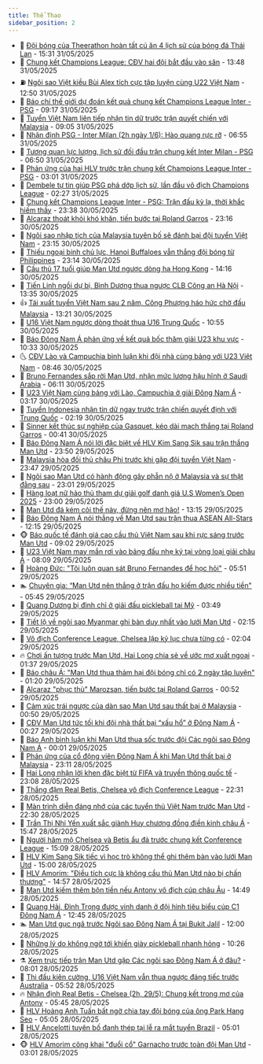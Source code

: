 ```yaml
---
title: Thể Thao
sidebar_position: 2
---
```


<!-- dantri-the-thao:START -->
- 🎡 [Đội bóng của Theerathon hoàn tất cú ăn 4 lịch sử của bóng đá Thái Lan](https://dantri.com.vn/the-thao/doi-bong-cua-theerathon-hoan-tat-cu-an-4-lich-su-cua-bong-da-thai-lan-20250531221026895.htm) - 15:31 31/05/2025
- 💯 [Chung kết Champions League: CĐV hai đội bắt đầu vào sân](https://dantri.com.vn/the-thao/chung-ket-champions-league-cdv-hai-doi-bat-dau-vao-san-20250531204822404.htm) - 13:48 31/05/2025
- ⛽️ [Ngôi sao Việt kiều Bùi Alex tích cực tập luyện cùng U22 Việt Nam](https://dantri.com.vn/the-thao/ngoi-sao-viet-kieu-bui-alex-tich-cuc-tap-luyen-cung-u22-viet-nam-20250531192315287.htm) - 12:50 31/05/2025
- 💃 [Báo chí thế giới dự đoán kết quả chung kết Champions League Inter - PSG](https://dantri.com.vn/the-thao/bao-chi-the-gioi-du-doan-ket-qua-chung-ket-champions-league-inter-psg-20250531131635855.htm) - 09:17 31/05/2025
- 🌈 [Tuyển Việt Nam liên tiếp nhận tin dữ trước trận quyết chiến với Malaysia](https://dantri.com.vn/the-thao/tuyen-viet-nam-lien-tiep-nhan-tin-du-truoc-tran-quyet-chien-voi-malaysia-20250531120548059.htm) - 09:05 31/05/2025
- 🦅 [Nhận định PSG - Inter Milan &lpar;2h ngày 1/6&rpar;: Hào quang rực rỡ](https://dantri.com.vn/the-thao/nhan-dinh-psg-inter-milan-2h-ngay-16-hao-quang-ruc-ro-20250530224223724.htm) - 06:55 31/05/2025
- 🌝 [Tương quan lực lượng, lịch sử đối đầu trận chung kết Inter Milan - PSG](https://dantri.com.vn/the-thao/tuong-quan-luc-luong-lich-su-doi-dau-tran-chung-ket-inter-milan-psg-20250531002854778.htm) - 06:50 31/05/2025
- 🚀 [Phản ứng của hai HLV trước trận chung kết Champions League Inter - PSG](https://dantri.com.vn/the-thao/phan-ung-cua-hai-hlv-truoc-tran-chung-ket-champions-league-inter-psg-20250531094704670.htm) - 03:01 31/05/2025
- 🎉 [Dembele tự tin giúp PSG phá dớp lịch sử, lần đầu vô địch Champions League](https://dantri.com.vn/the-thao/dembele-tu-tin-giup-psg-pha-dop-lich-su-lan-dau-vo-dich-champions-league-20250531091949777.htm) - 02:27 31/05/2025
- 📝 [Chung kết Champions League Inter - PSG: Trận đấu kỳ lạ, thời khắc hiếm thấy](https://dantri.com.vn/the-thao/chung-ket-champions-league-inter-psg-tran-dau-ky-la-thoi-khac-hiem-thay-20250531013855284.htm) - 23:38 30/05/2025
- 🦄 [Alcaraz thoát khỏi khó khăn, tiến bước tại Roland Garros](https://dantri.com.vn/the-thao/alcaraz-thoat-khoi-kho-khan-tien-buoc-tai-roland-garros-20250531050749410.htm) - 23:16 30/05/2025
- 🎉 [Ngôi sao nhập tịch của Malaysia tuyên bố sẽ đánh bại đội tuyển Việt Nam](https://dantri.com.vn/the-thao/ngoi-sao-nhap-tich-cua-malaysia-tuyen-bo-se-danh-bai-doi-tuyen-viet-nam-20250530180458809.htm) - 23:15 30/05/2025
- 💼 [Thiếu ngoại binh chủ lực, Hanoi Buffaloes vẫn thắng đội bóng từ Philippines](https://dantri.com.vn/the-thao/thieu-ngoai-binh-chu-luc-hanoi-buffaloes-van-thang-doi-bong-tu-philippines-20250531020623527.htm) - 23:14 30/05/2025
- 🤡 [Cầu thủ 17 tuổi giúp Man Utd ngược dòng hạ Hong Kong](https://dantri.com.vn/the-thao/cau-thu-17-tuoi-giup-man-utd-nguoc-dong-ha-hong-kong-20250530211440577.htm) - 14:16 30/05/2025
- 🦆 [Tiến Linh ngồi dự bị, Bình Dương thua ngược CLB Công an Hà Nội](https://dantri.com.vn/the-thao/tien-linh-ngoi-du-bi-binh-duong-thua-nguoc-clb-cong-an-ha-noi-20250530202435664.htm) - 13:35 30/05/2025
- 👍 [Tái xuất tuyển Việt Nam sau 2 năm, Công Phượng háo hức chờ đấu Malaysia](https://dantri.com.vn/the-thao/tai-xuat-tuyen-viet-nam-sau-2-nam-cong-phuong-hao-huc-cho-dau-malaysia-20250530201531435.htm) - 13:21 30/05/2025
- 💼 [U16 Việt Nam ngược dòng thoát thua U16 Trung Quốc](https://dantri.com.vn/the-thao/u16-viet-nam-nguoc-dong-thoat-thua-u16-trung-quoc-20250530175517589.htm) - 10:55 30/05/2025
- 🦒 [Báo Đông Nam Á phản ứng về kết quả bốc thăm giải U23 khu vực](https://dantri.com.vn/the-thao/bao-dong-nam-a-phan-ung-ve-ket-qua-boc-tham-giai-u23-khu-vuc-20250530165059981.htm) - 10:33 30/05/2025
- 🌜 [CĐV Lào và Campuchia bình luận khi đội nhà cùng bảng với U23 Việt Nam](https://dantri.com.vn/the-thao/cdv-lao-va-campuchia-binh-luan-khi-doi-nha-cung-bang-voi-u23-viet-nam-20250530152901692.htm) - 08:46 30/05/2025
- 🦆 [Bruno Fernandes sắp rời Man Utd, nhận mức lương hậu hĩnh ở Saudi Arabia](https://dantri.com.vn/the-thao/bruno-fernandes-sap-roi-man-utd-nhan-muc-luong-hau-hinh-o-saudi-arabia-20250530114354087.htm) - 06:11 30/05/2025
- 💪 [U23 Việt Nam cùng bảng với Lào, Campuchia ở giải Đông Nam Á](https://dantri.com.vn/the-thao/u23-viet-nam-cung-bang-voi-lao-campuchia-o-giai-dong-nam-a-20250530101712886.htm) - 03:17 30/05/2025
- 🧠 [Tuyển Indonesia nhận tin dữ ngay trước trận chiến quyết định với Trung Quốc](https://dantri.com.vn/the-thao/tuyen-indonesia-nhan-tin-du-ngay-truoc-tran-chien-quyet-dinh-voi-trung-quoc-20250530091943003.htm) - 02:19 30/05/2025
- 🦄 [Sinner kết thúc sự nghiệp của Gasquet, kéo dài mạch thắng tại Roland Garros](https://dantri.com.vn/the-thao/sinner-ket-thuc-su-nghiep-cua-gasquet-keo-dai-mach-thang-tai-roland-garros-20250530074012102.htm) - 00:41 30/05/2025
- 🥸 [Báo Đông Nam Á nói lời đặc biệt về HLV Kim Sang Sik sau trận thắng Man Utd](https://dantri.com.vn/the-thao/bao-dong-nam-a-noi-loi-dac-biet-ve-hlv-kim-sang-sik-sau-tran-thang-man-utd-20250530001258561.htm) - 23:50 29/05/2025
- 🤠 [Malaysia hòa đối thủ châu Phi trước khi gặp đội tuyển Việt Nam](https://dantri.com.vn/the-thao/malaysia-hoa-doi-thu-chau-phi-truoc-khi-gap-doi-tuyen-viet-nam-20250529233114640.htm) - 23:47 29/05/2025
- 👺 [Ngôi sao Man Utd có hành động gây phẫn nộ ở Malaysia và sự thật đằng sau](https://dantri.com.vn/the-thao/ngoi-sao-man-utd-co-hanh-dong-gay-phan-no-o-malaysia-va-su-that-dang-sau-20250529234626705.htm) - 23:01 29/05/2025
- 📝 [Hàng loạt nữ hảo thủ tham dự giải golf danh giá U.S Women’s Open 2025](https://dantri.com.vn/the-thao/hang-loat-nu-hao-thu-tham-du-giai-golf-danh-gia-us-womens-open-2025-20250529143556655.htm) - 23:00 29/05/2025
- 🦆 [Man Utd đá kém cỏi thế này, đừng nên mơ hão!](https://dantri.com.vn/the-thao/man-utd-da-kem-coi-the-nay-dung-nen-mo-hao-20250529201451454.htm) - 13:15 29/05/2025
- 🥳 [Báo Đông Nam Á nói thẳng về Man Utd sau trận thua ASEAN All-Stars](https://dantri.com.vn/the-thao/bao-dong-nam-a-noi-thang-ve-man-utd-sau-tran-thua-asean-all-stars-20250529191536044.htm) - 12:15 29/05/2025
- 🐵 [Báo quốc tế đánh giá cao cầu thủ Việt Nam sau khi rực sáng trước Man Utd](https://dantri.com.vn/the-thao/bao-quoc-te-danh-gia-cao-cau-thu-viet-nam-sau-khi-ruc-sang-truoc-man-utd-20250529125249102.htm) - 09:02 29/05/2025
- 🤩 [U23 Việt Nam may mắn rơi vào bảng đấu nhẹ ký tại vòng loại giải châu Á](https://dantri.com.vn/the-thao/u23-viet-nam-may-man-roi-vao-bang-dau-nhe-ky-tai-vong-loai-giai-chau-a-20250529150512874.htm) - 08:09 29/05/2025
- 🤠 [Hoàng Đức: &quot;Tôi luôn quan sát Bruno Fernandes để học hỏi&quot;](https://dantri.com.vn/the-thao/hoang-duc-toi-luon-quan-sat-bruno-fernandes-de-hoc-hoi-20250529133912048.htm) - 05:51 29/05/2025
- 🏊 [Chuyên gia: “Man Utd nên thắng ở trận đấu họ kiếm được nhiều tiền&quot;](https://dantri.com.vn/the-thao/chuyen-gia-man-utd-nen-thang-o-tran-dau-ho-kiem-duoc-nhieu-tien-20250529121017821.htm) - 05:45 29/05/2025
- 🗽 [Quang Dương bị đình chỉ ở giải đấu pickleball tại Mỹ](https://dantri.com.vn/the-thao/quang-duong-bi-dinh-chi-o-giai-dau-pickleball-tai-my-20250529103415306.htm) - 03:49 29/05/2025
- 🚀 [Tiết lộ về ngôi sao Myanmar ghi bàn duy nhất vào lưới Man Utd](https://dantri.com.vn/the-thao/tiet-lo-ve-ngoi-sao-myanmar-ghi-ban-duy-nhat-vao-luoi-man-utd-20250529090822850.htm) - 02:15 29/05/2025
- 🎉 [Vô địch Conference League, Chelsea lập kỷ lục chưa từng có](https://dantri.com.vn/the-thao/vo-dich-conference-league-chelsea-lap-ky-luc-chua-tung-co-20250529082429119.htm) - 02:04 29/05/2025
- 🔥 [Chơi ấn tượng trước Man Utd, Hai Long chia sẻ về ước mơ xuất ngoại](https://dantri.com.vn/the-thao/choi-an-tuong-truoc-man-utd-hai-long-chia-se-ve-uoc-mo-xuat-ngoai-20250529083553595.htm) - 01:37 29/05/2025
- 🎉 [Báo châu Á: &quot;Man Utd thua thảm hại đội bóng chỉ có 2 ngày tập luyện&quot;](https://dantri.com.vn/the-thao/bao-chau-a-man-utd-thua-tham-hai-doi-bong-chi-co-2-ngay-tap-luyen-20250528235246554.htm) - 01:20 29/05/2025
- 🎡 [Alcaraz &quot;phục thù&quot; Marozsan, tiến bước tại Roland Garros](https://dantri.com.vn/the-thao/alcaraz-phuc-thu-marozsan-tien-buoc-tai-roland-garros-20250529075206067.htm) - 00:52 29/05/2025
- 🐻 [Cảm xúc trái ngược của dàn sao Man Utd sau thất bại ở Malaysia](https://dantri.com.vn/the-thao/cam-xuc-trai-nguoc-cua-dan-sao-man-utd-sau-that-bai-o-malaysia-20250529084716586.htm) - 00:50 29/05/2025
- 🌊 [CĐV Man Utd tức tối khi đội nhà thất bại “xấu hổ” ở Đông Nam Á](https://dantri.com.vn/the-thao/cdv-man-utd-tuc-toi-khi-doi-nha-that-bai-xau-ho-o-dong-nam-a-20250529002948720.htm) - 00:27 29/05/2025
- 💃 [Báo Anh bình luận khi Man Utd thua sốc trước đội Các ngôi sao Đông Nam Á](https://dantri.com.vn/the-thao/bao-anh-binh-luan-khi-man-utd-thua-soc-truoc-doi-cac-ngoi-sao-dong-nam-a-20250528234235805.htm) - 00:01 29/05/2025
- 🤔 [Phản ứng của cổ động viên Đông Nam Á khi Man Utd thất bại ở Malaysia](https://dantri.com.vn/the-thao/phan-ung-cua-co-dong-vien-dong-nam-a-khi-man-utd-that-bai-o-malaysia-20250528232411188.htm) - 23:11 28/05/2025
- 🤭 [Hai Long nhận lời khen đặc biệt từ FIFA và truyền thông quốc tế](https://dantri.com.vn/the-thao/hai-long-nhan-loi-khen-dac-biet-tu-fifa-va-truyen-thong-quoc-te-20250529003427719.htm) - 23:08 28/05/2025
- 👹 [Thắng đậm Real Betis, Chelsea vô địch Conference League](https://dantri.com.vn/the-thao/thang-dam-real-betis-chelsea-vo-dich-conference-league-20250529053145688.htm) - 22:31 28/05/2025
- 🗽 [Màn trình diễn đáng nhớ của các tuyển thủ Việt Nam trước Man Utd](https://dantri.com.vn/the-thao/man-trinh-dien-dang-nho-cua-cac-tuyen-thu-viet-nam-truoc-man-utd-20250529014024742.htm) - 22:30 28/05/2025
- 🥳 [Trần Thị Nhi Yến xuất sắc giành Huy chương đồng điền kinh châu Á](https://dantri.com.vn/the-thao/tran-thi-nhi-yen-xuat-sac-gianh-huy-chuong-dong-dien-kinh-chau-a-20250528224513935.htm) - 15:47 28/05/2025
- 💃 [Người hâm mộ Chelsea và Betis ẩu đả trước chung kết Conference League](https://dantri.com.vn/the-thao/nguoi-ham-mo-chelsea-va-betis-au-da-truoc-chung-ket-conference-league-20250527074313273.htm) - 15:09 28/05/2025
- 🧰 [HLV Kim Sang Sik tiếc vì học trò không thể ghi thêm bàn vào lưới Man Utd](https://dantri.com.vn/the-thao/hlv-kim-sang-sik-tiec-vi-hoc-tro-khong-the-ghi-them-ban-vao-luoi-man-utd-20250528220000479.htm) - 15:00 28/05/2025
- 💪 [HLV Amorim: &quot;Điều tích cực là không cầu thủ Man Utd nào bị chấn thương&quot;](https://dantri.com.vn/the-thao/hlv-amorim-dieu-tich-cuc-la-khong-cau-thu-man-utd-nao-bi-chan-thuong-20250528215700399.htm) - 14:57 28/05/2025
- 🚀 [Man Utd kiếm thêm bộn tiền nếu Antony vô địch cúp châu Âu](https://dantri.com.vn/the-thao/man-utd-kiem-them-bon-tien-neu-antony-vo-dich-cup-chau-au-20250528204113841.htm) - 14:49 28/05/2025
- 🤠 [Quang Hải, Đình Trọng được vinh danh ở đội hình tiêu biểu cúp C1 Đông Nam Á](https://dantri.com.vn/the-thao/quang-hai-dinh-trong-duoc-vinh-danh-o-doi-hinh-tieu-bieu-cup-c1-dong-nam-a-20250528175439567.htm) - 12:45 28/05/2025
- 🏊 [Man Utd gục ngã trước Ngôi sao Đông Nam Á tại Bukit Jalil](https://dantri.com.vn/the-thao/man-utd-guc-nga-truoc-ngoi-sao-dong-nam-a-tai-bukit-jalil-20250528190030850.htm) - 12:00 28/05/2025
- 🦄 [Những lý do không ngờ tới khiến giày pickleball nhanh hỏng](https://dantri.com.vn/the-thao/nhung-ly-do-khong-ngo-toi-khien-giay-pickleball-nhanh-hong-20250528163605302.htm) - 10:26 28/05/2025
- ⚗️ [Xem trực tiếp trận Man Utd gặp Các ngôi sao Đông Nam Á ở đâu?](https://dantri.com.vn/the-thao/xem-truc-tiep-tran-man-utd-gap-cac-ngoi-sao-dong-nam-a-o-dau-20250528143342508.htm) - 08:01 28/05/2025
- 🥷 [Thi đấu kiên cường, U16 Việt Nam vẫn thua ngược đáng tiếc trước Australia](https://dantri.com.vn/the-thao/thi-dau-kien-cuong-u16-viet-nam-van-thua-nguoc-dang-tiec-truoc-australia-20250528125136515.htm) - 05:52 28/05/2025
- 🔥 [Nhận định Real Betis - Chelsea &lpar;2h, 29/5&rpar;: Chung kết trong mơ của Antony](https://dantri.com.vn/the-thao/nhan-dinh-real-betis-chelsea-2h-295-chung-ket-trong-mo-cua-antony-20250528124453833.htm) - 05:45 28/05/2025
- 🦅 [HLV Hoàng Anh Tuấn bất ngờ chia tay đội bóng của ông Park Hang Seo](https://dantri.com.vn/the-thao/hlv-hoang-anh-tuan-bat-ngo-chia-tay-doi-bong-cua-ong-park-hang-seo-20250528120524856.htm) - 05:05 28/05/2025
- 🌝 [HLV Ancelotti tuyên bố đanh thép tại lễ ra mắt tuyển Brazil](https://dantri.com.vn/the-thao/hlv-ancelotti-tuyen-bo-danh-thep-tai-le-ra-mat-tuyen-brazil-20250528113200305.htm) - 05:01 28/05/2025
- 🐵 [HLV Amorim công khai &quot;đuổi cổ&quot; Garnacho trước toàn đội Man Utd](https://dantri.com.vn/the-thao/hlv-amorim-cong-khai-duoi-co-garnacho-truoc-toan-doi-man-utd-20250528094108348.htm) - 03:01 28/05/2025<!-- dantri-the-thao:END -->
